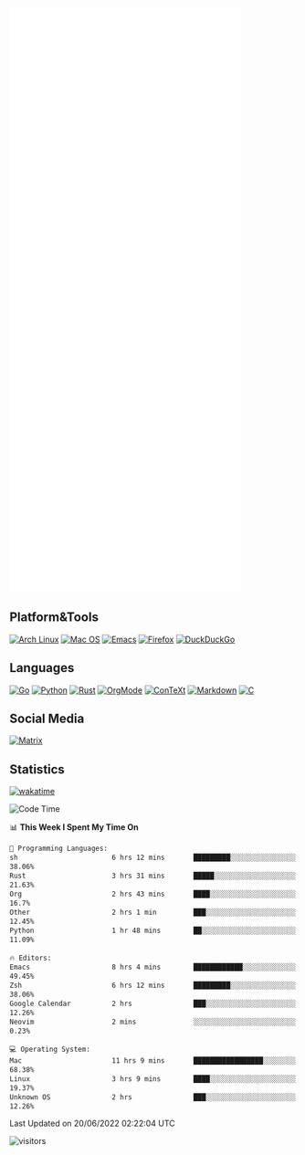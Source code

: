 ![Metrics](https://github.com/SteamedFish/SteamedFish/blob/master/github-metrics.svg)

## Platform&Tools

[![Arch Linux](https://img.shields.io/badge/ArchLinux-1793D1?logo=arch-linux&logoColor=fff&style=flat-square)](https://archlinux.org/)
[![Mac OS](https://img.shields.io/badge/MacOS-000000?style=flat-square&logo=macos&logoColor=F0F0F0)](https://www.apple.com/macos/)
[![Emacs](https://img.shields.io/badge/Emacs-%237F5AB6.svg?&style=flat-square&logo=gnu-emacs&logoColor=white)](https://www.gnu.org/software/emacs/)
[![Firefox](https://img.shields.io/badge/Firefox-FF7139?style=flat-square&logo=Firefox-Browser&logoColor=white)](https://firefox.com/)
[![DuckDuckGo](https://img.shields.io/badge/DuckDuckGo-DE5833?style=flat-square&logo=DuckDuckGo&logoColor=white)](https://duckduckgo.com/)

## Languages

[![Go](https://img.shields.io/badge/Golang-%2300ADD8.svg?style=flat-square&logo=go&logoColor=white)](https://golang.org/)
[![Python](https://img.shields.io/badge/Python-3670A0?style=flat-square&logo=python&logoColor=ffdd54)](https://www.python.org/)
[![Rust](https://img.shields.io/badge/Rust-%23000000.svg?style=flat-square&logo=rust&logoColor=white)](https://www.rust-lang.org/)
[![OrgMode](https://img.shields.io/badge/OrgMode-%23000000.svg?style=flat-square&logo=org&logoColor=white)](https://orgmode.org/)
[![ConTeXt](https://img.shields.io/badge/ConTeXt-%23008080.svg?style=flat-square&logo=latex&logoColor=white)](https://contextgarden.net/)
[![Markdown](https://img.shields.io/badge/MarkDown-%23000000.svg?style=flat-square&logo=markdown&logoColor=white)](https://daringfireball.net/projects/markdown/)
[![C](https://img.shields.io/badge/C-%2300599C.svg?style=flat-square&logo=c&logoColor=white)](https://www.iso.org/standard/74528.html)

## Social Media

[![Matrix](https://img.shields.io/badge/SteamedFish-2CA5E0?style=social&logo=matrix&logoColor=black)](https://matrix.to/#/@i:steamedfish.org)

## Statistics
[![wakatime](https://wakatime.com/badge/user/168280d6-fcf2-4b4f-ad3a-dc4612f35b38.svg)](https://wakatime.com/@168280d6-fcf2-4b4f-ad3a-dc4612f35b38)

<!--START_SECTION:waka-->
![Code Time](http://img.shields.io/badge/Code%20Time-1%2C876%20hrs%2043%20mins-blue)

📊 **This Week I Spent My Time On** 

```text
💬 Programming Languages: 
sh                       6 hrs 12 mins       █████████░░░░░░░░░░░░░░░░   38.06% 
Rust                     3 hrs 31 mins       █████░░░░░░░░░░░░░░░░░░░░   21.63% 
Org                      2 hrs 43 mins       ████░░░░░░░░░░░░░░░░░░░░░   16.7% 
Other                    2 hrs 1 min         ███░░░░░░░░░░░░░░░░░░░░░░   12.45% 
Python                   1 hr 48 mins        ██░░░░░░░░░░░░░░░░░░░░░░░   11.09%

🔥 Editors: 
Emacs                    8 hrs 4 mins        ████████████░░░░░░░░░░░░░   49.45% 
Zsh                      6 hrs 12 mins       █████████░░░░░░░░░░░░░░░░   38.06% 
Google Calendar          2 hrs               ███░░░░░░░░░░░░░░░░░░░░░░   12.26% 
Neovim                   2 mins              ░░░░░░░░░░░░░░░░░░░░░░░░░   0.23%

💻 Operating System: 
Mac                      11 hrs 9 mins       █████████████████░░░░░░░░   68.38% 
Linux                    3 hrs 9 mins        ████░░░░░░░░░░░░░░░░░░░░░   19.37% 
Unknown OS               2 hrs               ███░░░░░░░░░░░░░░░░░░░░░░   12.26%

```


 Last Updated on 20/06/2022 02:22:04 UTC
<!--END_SECTION:waka-->

![visitors](https://visitor-badge.laobi.icu/badge?page_id=SteamedFish.SteamedFish)
